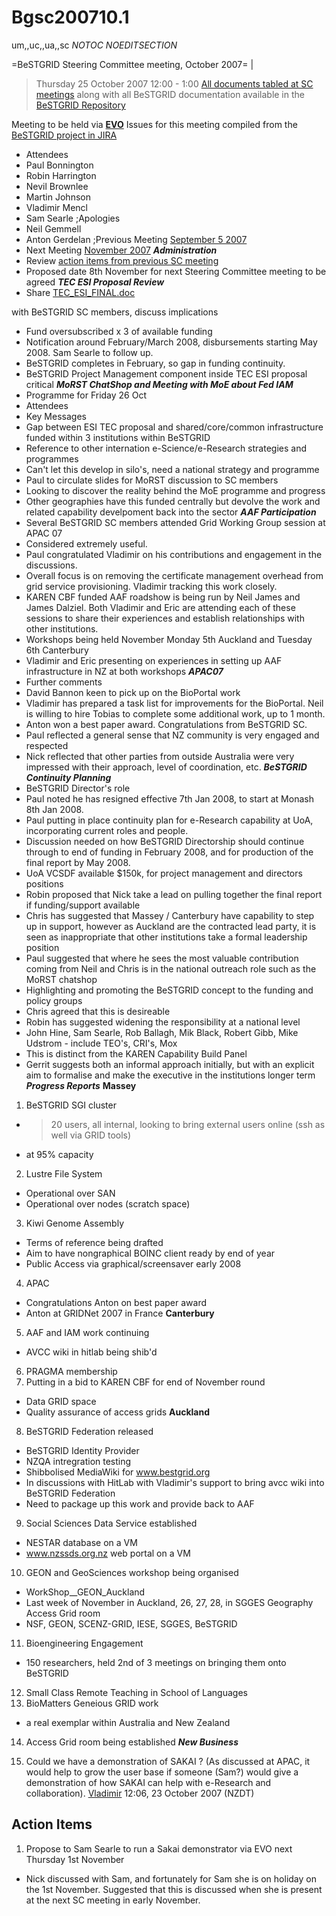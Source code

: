 # Bgsc200710.1

um,,uc,,ua,,sc
_*NOTOC*_
_*NOEDITSECTION*_

=BeSTGRID Steering Committee meeting, October 2007= |

> Thursday 25 October 2007
> 12:00 - 1:00
> [All documents tabled at SC meetings](https://svn.csi.ac.nz/svn/bestgrid/community/sc/) along with all BeSTGRID documentation available in the [BeSTGRID Repository](https://svn.csi.ac.nz/svn/bestgrid/)

Meeting to be held via **[EVO](http://evo.vrvs.org/)**
Issues for this meeting compiled from the [BeSTGRID project in JIRA](http://support.csi.ac.nz:8080/browse/BG)

- Attendees
- Paul Bonnington
- Robin Harrington
- Nevil Brownlee
- Martin Johnson
- Vladimir Mencl
- Sam Searle
;Apologies
- Neil Gemmell
- Anton Gerdelan
;Previous Meeting
[September 5 2007](/wiki/spaces/BeSTGRID/pages/3816951035)
- Next Meeting
[November 2007](/wiki/spaces/BeSTGRID/pages/3816950504)
***Administration***
- Review [action items from previous SC meeting](/wiki/spaces/BeSTGRID/pages/3816951035#Bgsc200709.1-ActionItems)
- Proposed date 8th November for next Steering Committee meeting to be agreed
***TEC ESI Proposal Review***
- Share
[TEC_ESI_FINAL.doc](/wiki/download/attachments/3816950774/TEC_ESI_FINAL.doc?version=1&modificationDate=1539354404000&cacheVersion=1&api=v2)












































































with BeSTGRID SC members, discuss implications
- Fund oversubscribed x 3 of available funding
- Notification around February/March 2008, disbursements starting May 2008. Sam Searle to follow up.
- BeSTGRID completes in February, so gap in funding continuity.
- BeSTGRID Project Management component inside TEC ESI proposal critical
***MoRST ChatShop and Meeting with MoE about Fed IAM***
- Programme for Friday 26 Oct
- Attendees
- Key Messages
- Gap between ESI TEC proposal and shared/core/common infrastructure funded within 3 institutions within BeSTGRID
- Reference to other internation e-Science/e-Research strategies and programmes
- Can't let this develop in silo's, need a national strategy and programme
- Paul to circulate slides for MoRST discussion to SC members
- Looking to discover the reality behind the MoE programme and progress
- Other geographies have this funded centrally but devolve the work and related capability develpoment back into the sector
***AAF Participation***
- Several BeSTGRID SC members attended Grid Working Group session at APAC 07
- Considered extremely useful.
- Paul congratulated Vladimir on his contributions and engagement in the discussions.
- Overall focus is on removing the certificate management overhead from grid service provisioning. Vladimir tracking this work closely.
- KAREN CBF funded AAF roadshow is being run by Neil James and James Dalziel. Both Vladimir and Eric are attending each of these sessions to share their experiences and establish relationships with other institutions.
- Workshops being held November Monday 5th Auckland and Tuesday 6th Canterbury
- Vladimir and Eric presenting on experiences in setting up AAF infrastructure in NZ at both workshops
***APAC07***
- Further comments
- David Bannon keen to pick up on the BioPortal work
- Vladimir has prepared a task list for improvements for the BioPortal. Neil is willing to hire Tobias to complete some additional work, up to 1 month.
- Anton won a best paper award. Congratulations from BeSTGRID SC.
- Paul reflected a general sense that NZ community is very engaged and respected
- Nick reflected that other parties from outside Australia were very impressed with their approach, level of coordination, etc.
***BeSTGRID Continuity Planning***
- BeSTGRID Director's role
- Paul noted he has resigned effective 7th Jan 2008, to start at Monash 8th Jan 2008.
- Paul putting in place continuity plan for e-Research capability at UoA, incorporating current roles and people.
- Discussion needed on how BeSTGRID Directorship should continue through to end of funding in February 2008, and for production of the final report by May 2008.
- UoA VCSDF available $150k, for project management and directors positions
- Robin proposed that Nick take a lead on pulling together the final report if funding/support available
- Chris has suggested that Massey / Canterbury have capability to step up in support, however as Auckland are the contracted lead party, it is seen as inappropriate that other institutions take a formal leadership position
- Paul suggested that where he sees the most valuable contribution coming from Neil and Chris is in the national outreach role such as the MoRST chatshop
- Highlighting and promoting the BeSTGRID concept to the funding and policy groups
- Chris agreed that this is desireable
- Robin has suggested widening the responsibility at a national level
- John Hine, Sam Searle, Rob Ballagh, Mik Black, Robert Gibb, Mike Udstrom - include TEO's, CRI's, Mox
- This is distinct from the KAREN Capability Build Panel
- Gerrit suggests both an informal approach initially, but with an explicit aim to formalise and make the executive in the institutions longer term
***Progress Reports***
**Massey**

1. BeSTGRID SGI cluster
- >20 users, all internal, looking to bring external users online (ssh as well via GRID tools)
- at 95% capacity
2. Lustre File System
- Operational over SAN
- Operational over nodes (scratch space)
3. Kiwi Genome Assembly
- Terms of reference being drafted
- Aim to have nongraphical BOINC client ready by end of year
- Public Access via graphical/screensaver early 2008
4. APAC
- Congratulations Anton on best paper award
- Anton at GRIDNet 2007 in France
**Canterbury**
5. AAF and IAM work continuing
- AVCC wiki in hitlab being shib'd
6. PRAGMA membership
7. Putting in a bid to KAREN CBF for end of November round
- Data GRID space
- Quality assurance of access grids
**Auckland**
8. BeSTGRID Federation released
- BeSTGRID Identity Provider
- NZQA intregration testing
- Shibbolised MediaWiki for www.bestgrid.org
- In discussions with HitLab with Vladimir's support to bring avcc wiki into BeSTGRID Federation
- Need to package up this work and provide back to AAF
9. Social Sciences Data Service established
- NESTAR database on a VM
- www.nzssds.org.nz web portal on a VM
10. GEON and GeoSciences workshop being organised
- WorkShop__GEON_Auckland
- Last week of November in Auckland, 26, 27, 28, in SGGES Geography Access Grid room
- NSF, GEON, SCENZ-GRID, IESE, SGGES, BeSTGRID
11. Bioengineering Engagement
- 150 researchers, held 2nd of 3 meetings on bringing them onto BeSTGRID
12. Small Class Remote Teaching in School of Languages
13. BioMatters Geneious GRID work
- a real exemplar within Australia and New Zealand
14. Access Grid room being established
***New Business***

1. Could we have a demonstration of SAKAI ? (As discussed at APAC, it would help to grow the user base if someone (Sam?) would give a demonstration of how SAKAI can help with e-Research and collaboration). [Vladimir](vladimirbestgridorg.md) 12:06, 23 October 2007 (NZDT)

## Action Items

1. Propose to Sam Searle to run a Sakai demonstrator via EVO next Thursday 1st November
- Nick discussed with Sam, and fortunately for Sam she is on holiday on the 1st November. Suggested that this is discussed when she is present at the next SC meeting in early November.
